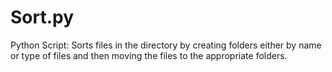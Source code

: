 # Sort.py
Python Script: Sorts files in the directory by creating folders either by name or type of files and then moving the files to the appropriate folders.
